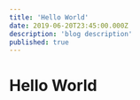 ```yaml
---
title: 'Hello World'
date: 2019-06-20T23:45:00.000Z
description: 'blog description'
published: true
---
```

# Hello World
